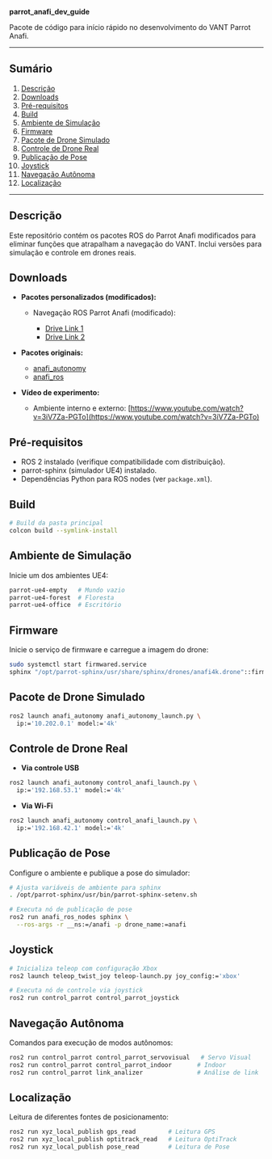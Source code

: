 **parrot\_anafi\_dev\_guide**

Pacote de código para início rápido no desenvolvimento do VANT Parrot Anafi.

---

## Sumário

1. [Descrição](#descrição)
2. [Downloads](#downloads)
3. [Pré-requisitos](#pré-requisitos)
4. [Build](#build)
5. [Ambiente de Simulação](#ambiente-de-simulação)
6. [Firmware](#firmware)
7. [Pacote de Drone Simulado](#pacote-de-drone-simulado)
8. [Controle de Drone Real](#controle-de-drone-real)
9. [Publicação de Pose](#publicação-de-pose)
10. [Joystick](#joystick)
11. [Navegação Autônoma](#navegação-autônoma)
12. [Localização](#localização)

---

## Descrição

Este repositório contém os pacotes ROS do Parrot Anafi modificados para eliminar funções que atrapalham a navegação do VANT. Inclui versões para simulação e controle em drones reais.

## Downloads

* **Pacotes personalizados (modificados):**

  * Navegação ROS Parrot Anafi (modificado):

    * [Drive Link 1](https://drive.google.com/drive/folders/1jUU4yFxlOtcuWu5GtcwgfWp2B4o7v7I4?usp=drive_link)
    * [Drive Link 2](https://drive.google.com/drive/folders/1pYquwr-zUXXykhDIMdIO-0kJU7EajOc0?usp=drive_link)

* **Pacotes originais:**

  * [anafi\_autonomy](https://github.com/andriyukr/anafi_autonomy)
  * [anafi\_ros](https://github.com/andriyukr/anafi_ros)

* **Vídeo de experimento:**

  * Ambiente interno e externo: [https://www.youtube.com/watch?v=3iV7Za-PGTo](https://www.youtube.com/watch?v=3iV7Za-PGTo)

## Pré-requisitos

* ROS 2 instalado (verifique compatibilidade com distribuição).
* parrot-sphinx (simulador UE4) instalado.
* Dependências Python para ROS nodes (ver `package.xml`).

## Build

```bash
# Build da pasta principal
colcon build --symlink-install
```

## Ambiente de Simulação

Inicie um dos ambientes UE4:

```bash
parrot-ue4-empty   # Mundo vazio
parrot-ue4-forest  # Floresta
parrot-ue4-office  # Escritório
```

## Firmware

Inicie o serviço de firmware e carregue a imagem do drone:

```bash
sudo systemctl start firmwared.service
sphinx "/opt/parrot-sphinx/usr/share/sphinx/drones/anafi4k.drone"::firmware="https://firmware.parrot.com/Versions/anafi/pc/%23latest/images/anafi-pc.ext2.zip"
```

## Pacote de Drone Simulado

```bash
ros2 launch anafi_autonomy anafi_autonomy_launch.py \
  ip:='10.202.0.1' model:='4k'
```

## Controle de Drone Real

* **Via controle USB**

```bash
ros2 launch anafi_autonomy control_anafi_launch.py \
  ip:='192.168.53.1' model:='4k'
```

* **Via Wi-Fi**

```bash
ros2 launch anafi_autonomy control_anafi_launch.py \
  ip:='192.168.42.1' model:='4k'
```

## Publicação de Pose

Configure o ambiente e publique a pose do simulador:

```bash
# Ajusta variáveis de ambiente para sphinx
. /opt/parrot-sphinx/usr/bin/parrot-sphinx-setenv.sh

# Executa nó de publicação de pose
ros2 run anafi_ros_nodes sphinx \
  --ros-args -r __ns:=/anafi -p drone_name:=anafi
```

## Joystick

```bash
# Inicializa teleop com configuração Xbox
ros2 launch teleop_twist_joy teleop-launch.py joy_config:='xbox'

# Executa nó de controle via joystick
ros2 run control_parrot control_parrot_joystick
```

## Navegação Autônoma

Comandos para execução de modos autônomos:

```bash
ros2 run control_parrot control_parrot_servovisual   # Servo Visual
ros2 run control_parrot control_parrot_indoor       # Indoor
ros2 run control_parrot link_analizer               # Análise de link
```

## Localização

Leitura de diferentes fontes de posicionamento:

```bash
ros2 run xyz_local_publish gps_read         # Leitura GPS
ros2 run xyz_local_publish optitrack_read   # Leitura OptiTrack
ros2 run xyz_local_publish pose_read        # Leitura de Pose
```
